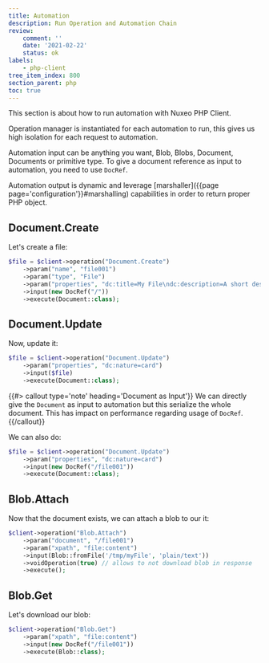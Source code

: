 ```yaml
---
title: Automation
description: Run Operation and Automation Chain
review:
    comment: ''
    date: '2021-02-22'
    status: ok
labels:
    - php-client
tree_item_index: 800
section_parent: php
toc: true
---
```


This section is about how to run automation with Nuxeo PHP Client.

Operation manager is instantiated for each automation to run, this gives us high isolation for each request to automation.

Automation input can be anything you want, Blob, Blobs, Document, Documents or primitive type. To give a document reference as input to automation, you need to use `DocRef`.

Automation output is dynamic and leverage [marshaller]({{page page='configuration'}}#marshalling) capabilities in order to return proper PHP object.

## Document.Create

Let's create a file:
```php
$file = $client->operation("Document.Create")
    ->param("name", "file001")
    ->param("type", "File")
    ->param("properties", "dc:title=My File\ndc:description=A short description")
    ->input(new DocRef("/"))
    ->execute(Document::class);
```
## Document.Update

Now, update it:
```php
$file = $client->operation("Document.Update")
    ->param("properties", "dc:nature=card")
    ->input($file)
    ->execute(Document::class);
```

{{#> callout type='note' heading='Document as Input'}}
We can directly give the `Document` as input to automation but this serialize the whole document. This has impact on performance regarding usage of `DocRef`.
{{/callout}}

We can also do:
```php
$file = $client->operation("Document.Update")
    ->param("properties", "dc:nature=card")
    ->input(new DocRef("/file001"))
    ->execute(Document::class);
```

## Blob.Attach

Now that the document exists, we can attach a blob to our it:
```php
$client->operation("Blob.Attach")
    ->param("document", "/file001")
    ->param("xpath", "file:content")
    ->input(Blob::fromFile('/tmp/myFile', 'plain/text'))
    ->voidOperation(true) // allows to not download blob in response
    ->execute();
```

## Blob.Get

Let's download our blob:
```php
$client->operation("Blob.Get")
    ->param("xpath", "file:content")
    ->input(new DocRef("/file001"))
    ->execute(Blob::class);
```
